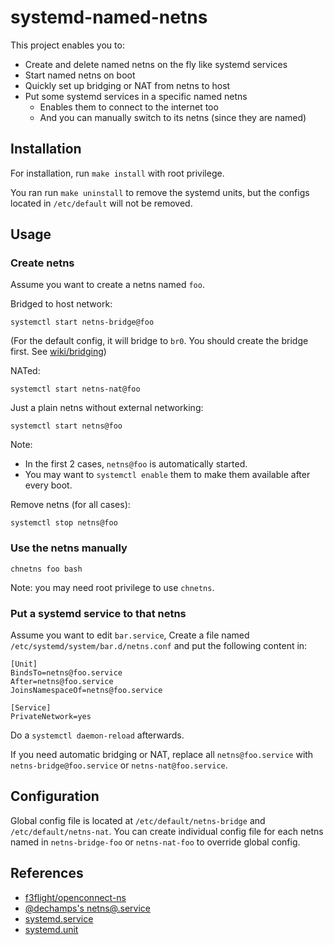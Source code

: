 # systemd-named-netns

This project enables you to:
 * Create and delete named netns on the fly like systemd services
 * Start named netns on boot
 * Quickly set up bridging or NAT from netns to host
 * Put some systemd services in a specific named netns
   * Enables them to connect to the internet too
   * And you can manually switch to its netns (since they are named)
   
## Installation

For installation, run `make install` with root privilege. 

You ran run `make uninstall` to remove the systemd units, but the configs located in `/etc/default` will not be removed.

## Usage

### Create netns

Assume you want to create a netns named `foo`. 

Bridged to host network:
```shell
systemctl start netns-bridge@foo
```
(For the default config, it will bridge to `br0`. You should create the bridge first. See [wiki/bridging](https://github.com/Jamesits/systemd-named-netns/wiki/bridging))

NATed:
```shell
systemctl start netns-nat@foo
```

Just a plain netns without external networking:
```shell
systemctl start netns@foo
```

Note: 
 * In the first 2 cases, `netns@foo` is automatically started.
 * You may want to `systemctl enable` them to make them available after every boot.

Remove netns (for all cases):

```shell
systemctl stop netns@foo
```

### Use the netns manually

```shell
chnetns foo bash
```

Note: you may need root privilege to use `chnetns`.

### Put a systemd service to that netns

Assume you want to edit `bar.service`, Create a file named `/etc/systemd/system/bar.d/netns.conf` and put the following content in:
```
[Unit]
BindsTo=netns@foo.service
After=netns@foo.service
JoinsNamespaceOf=netns@foo.service

[Service]
PrivateNetwork=yes
```
Do a `systemctl daemon-reload` afterwards.

If you need automatic bridging or NAT, replace all `netns@foo.service` with `netns-bridge@foo.service` or `netns-nat@foo.service`.

## Configuration

Global config file is located at `/etc/default/netns-bridge` and `/etc/default/netns-nat`. You can create individual config file for each netns named in `netns-bridge-foo` or `netns-nat-foo` to override global config.

## References

 * [f3flight/openconnect-ns](https://github.com/f3flight/openconnect-ns)
 * [@dechamps's netns@.service](https://github.com/systemd/systemd/issues/2741#issuecomment-336736214)
 * [systemd.service](https://www.freedesktop.org/software/systemd/man/systemd.service.html)
 * [systemd.unit](https://www.freedesktop.org/software/systemd/man/systemd.unit.html)

